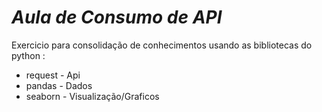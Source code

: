 

# *Aula de Consumo de API* 

Exercicio para consolidação de conhecimentos usando as bibliotecas do python :


- request - Api
- pandas  - Dados
- seaborn - Visualização/Graficos
